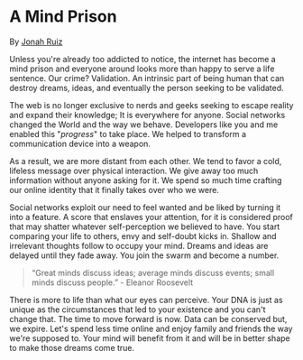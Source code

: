 # A Mind Prison 

By [Jonah Ruiz](mailto:jonah@pixelhipsters.com)

Unless you're already too addicted to notice, the internet has become a mind prison and everyone around looks more than happy to serve a life sentence. Our crime? Validation. An intrinsic part of being human that can destroy dreams, ideas, and eventually the person seeking to be validated.

The web is no longer exclusive to nerds and geeks seeking to escape reality and expand their knowledge; It is everywhere for anyone. Social networks changed the World and the way we behave. Developers like you and me enabled this "*progress*" to take place. We helped to transform a communication device into a weapon. 

As a result, we are more distant from each other. We tend to favor a cold, lifeless message over physical interaction. We give away too much information without anyone asking for it. We spend so much time crafting our online identity that it finally takes over who we were.

Social networks exploit our need to feel wanted and be liked by turning it into a feature. A score that enslaves your attention, for it is considered proof that may shatter whatever self-perception we believed to have. You start comparing your life to others, envy and self-doubt kicks in. Shallow and irrelevant thoughts follow to occupy your mind. Dreams and ideas are delayed until they fade away. You join the swarm and become a number.

>“Great minds discuss ideas; average minds discuss events; small minds discuss people.” - Eleanor Roosevelt

There is more to life than what our eyes can perceive. Your DNA is just as unique as the circumstances that led to your existence and you can't change that. The time to move forward is now. Data can be conserved but, we expire. Let's spend less time online and enjoy family and friends the way we're supposed to. Your mind will benefit from it and will be in better shape to make those dreams come true.
